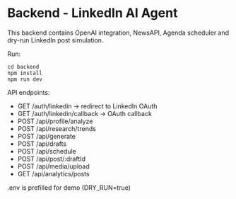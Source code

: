 # Backend - LinkedIn AI Agent

This backend contains OpenAI integration, NewsAPI, Agenda scheduler and dry-run LinkedIn post simulation.

Run:

```
cd backend
npm install
npm run dev
```

API endpoints:
- GET /auth/linkedin -> redirect to LinkedIn OAuth
- GET /auth/linkedin/callback -> OAuth callback
- POST /api/profile/analyze
- POST /api/research/trends
- POST /api/generate
- POST /api/drafts
- POST /api/schedule
- POST /api/post/:draftId
- POST /api/media/upload
- GET /api/analytics/posts

.env is prefilled for demo (DRY_RUN=true)
